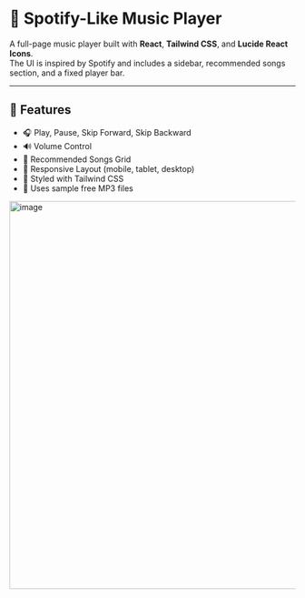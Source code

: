 # 🎵 Spotify-Like Music Player

A full-page music player built with **React**, **Tailwind CSS**, and **Lucide React Icons**.  
The UI is inspired by Spotify and includes a sidebar, recommended songs section, and a fixed player bar.

---

## 🚀 Features
- 🎧 Play, Pause, Skip Forward, Skip Backward
- 🔊 Volume Control
- 📀 Recommended Songs Grid
- 📱 Responsive Layout (mobile, tablet, desktop)
- 🎨 Styled with Tailwind CSS
- 🎵 Uses sample free MP3 files

<img width="1365" height="682" alt="image" src="https://github.com/user-attachments/assets/91be0606-bb17-4464-b037-6b25b0a1889b" />
